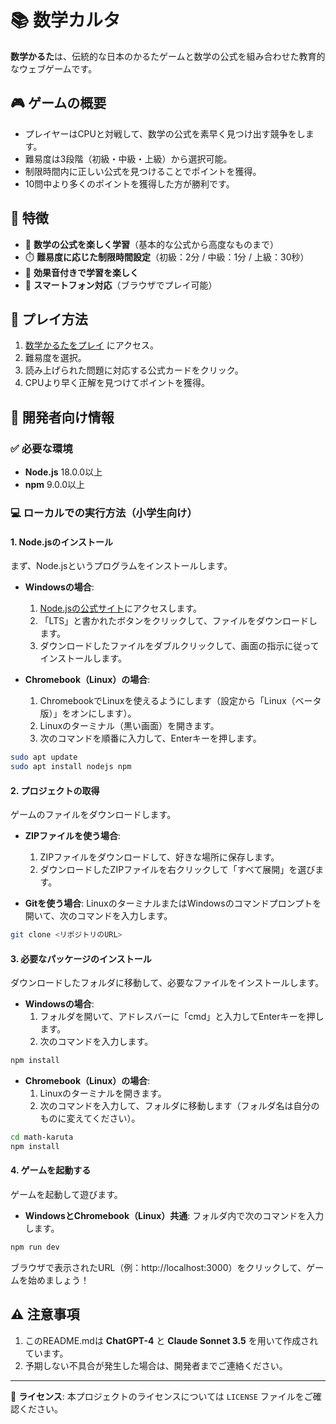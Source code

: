 # 📚 数学カルタ

**数学かるた**は、伝統的な日本のかるたゲームと数学の公式を組み合わせた教育的なウェブゲームです。

## 🎮 ゲームの概要

- プレイヤーはCPUと対戦して、数学の公式を素早く見つけ出す競争をします。
- 難易度は3段階（初級・中級・上級）から選択可能。
- 制限時間内に正しい公式を見つけることでポイントを獲得。
- 10問中より多くのポイントを獲得した方が勝利です。

## 🎯 特徴

- 🔢 **数学の公式を楽しく学習**（基本的な公式から高度なものまで）
- ⏱️ **難易度に応じた制限時間設定**（初級：2分 / 中級：1分 / 上級：30秒）
- 🎵 **効果音付きで学習を楽しく**
- 📱 **スマートフォン対応**（ブラウザでプレイ可能）

## 🚀 プレイ方法

1. [数学かるたをプレイ](https://math-karuta.vercel.app) にアクセス。
2. 難易度を選択。
3. 読み上げられた問題に対応する公式カードをクリック。
4. CPUより早く正解を見つけてポイントを獲得。

## 🔧 開発者向け情報

### ✅ 必要な環境

- **Node.js** 18.0.0以上
- **npm** 9.0.0以上

### 💻 ローカルでの実行方法（小学生向け）

#### 1. Node.jsのインストール

まず、Node.jsというプログラムをインストールします。

- **Windowsの場合**:
  1. [Node.jsの公式サイト](https://nodejs.org/)にアクセスします。
  2. 「LTS」と書かれたボタンをクリックして、ファイルをダウンロードします。
  3. ダウンロードしたファイルをダブルクリックして、画面の指示に従ってインストールします。

- **Chromebook（Linux）の場合**:
  1. ChromebookでLinuxを使えるようにします（設定から「Linux（ベータ版）」をオンにします）。
  2. Linuxのターミナル（黒い画面）を開きます。
  3. 次のコマンドを順番に入力して、Enterキーを押します。

```sh
sudo apt update
sudo apt install nodejs npm
```

#### 2. プロジェクトの取得

ゲームのファイルをダウンロードします。

- **ZIPファイルを使う場合**:
  1. ZIPファイルをダウンロードして、好きな場所に保存します。
  2. ダウンロードしたZIPファイルを右クリックして「すべて展開」を選びます。

- **Gitを使う場合**:
  LinuxのターミナルまたはWindowsのコマンドプロンプトを開いて、次のコマンドを入力します。

```sh
git clone <リポジトリのURL>
```

#### 3. 必要なパッケージのインストール

ダウンロードしたフォルダに移動して、必要なファイルをインストールします。

- **Windowsの場合**:
  1. フォルダを開いて、アドレスバーに「cmd」と入力してEnterキーを押します。
  2. 次のコマンドを入力します。

```sh
npm install
```

- **Chromebook（Linux）の場合**:
  1. Linuxのターミナルを開きます。
  2. 次のコマンドを入力して、フォルダに移動します（フォルダ名は自分のものに変えてください）。

```sh
cd math-karuta
npm install
```

#### 4. ゲームを起動する

ゲームを起動して遊びます。

- **WindowsとChromebook（Linux）共通**:
  フォルダ内で次のコマンドを入力します。

```sh
npm run dev
```

ブラウザで表示されたURL（例：http://localhost:3000）をクリックして、ゲームを始めましょう！

## ⚠️ 注意事項

1. このREADME.mdは **ChatGPT-4** と **Claude Sonnet 3.5** を用いて作成されています。
2. 予期しない不具合が発生した場合は、開発者までご連絡ください。

---

📌 **ライセンス**: 本プロジェクトのライセンスについては `LICENSE` ファイルをご確認ください。
